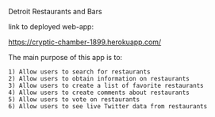 Detroit Restaurants and Bars

link to deployed web-app:

https://cryptic-chamber-1899.herokuapp.com/

The main purpose of this app is to:

	1) Allow users to search for restaurants
	2) Allow users to obtain information on restaurants
	3) Allow users to create a list of favorite restaurants
	4) Allow users to create comments about restaurants
	5) Allow users to vote on restaurants
	6) Allow users to see live Twitter data from restaurants

